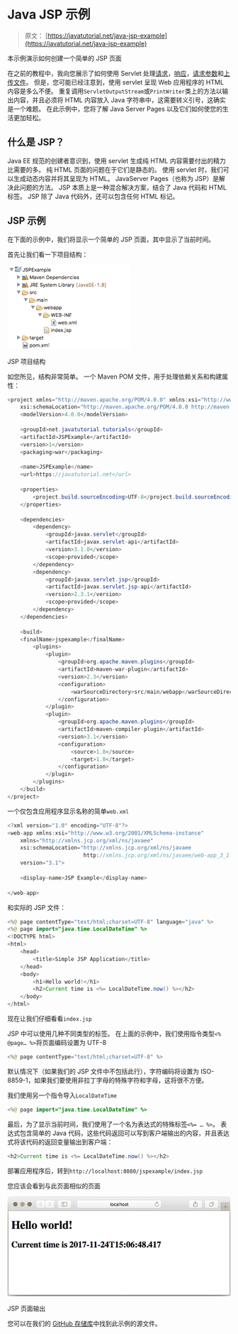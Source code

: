 # Java JSP 示例

> 原文： [https://javatutorial.net/java-jsp-example](https://javatutorial.net/java-jsp-example)

本示例演示如何创建一个简单的 JSP 页面

在之前的教程中，我向您展示了如何使用 Servlet 处理[请求](https://javatutorial.net/java-servlet-example)，[响应](https://javatutorial.net/java-servlet-post-example)，[请求参数](https://javatutorial.net/servlet-request-info-example)和[上传文件](https://javatutorial.net/java-servlet-file-upload)。 但是，您可能已经注意到，使用 servlet 呈现 Web 应用程序的 HTML 内容是多么不便。 重复调用`ServletOutputStream`或`PrintWriter`类上的方法以输出内容，并且必须将 HTML 内容放入 Java 字符串中，这需要转义引号，这确实是一个难题。 在此示例中，您将了解 Java Server Pages 以及它们如何使您的生活更加轻松。

## 什么是 JSP？

Java EE 规范的创建者意识到，使用 servlet 生成纯 HTML 内容需要付出的精力比需要的多。 纯 HTML 页面的问题在于它们是静态的。 使用 servlet 时，我们可以生成动态内容并将其呈现为 HTML。 JavaServer Pages（也称为 JSP）是解决此问题的方法。 JSP 本质上是一种混合解决方案，结合了 Java 代码和 HTML 标签。 JSP 除了 Java 代码外，还可以包含任何 HTML 标记。

## JSP 示例

在下面的示例中，我们将显示一个简单的 JSP 页面，其中显示了当前时间。

首先让我们看一下项目结构：

![JSP project structure](img/b49890a08d0df4d0daaa8d704a4ee8ca.jpg)

JSP 项目结构

如您所见，结构非常简单。 一个 Maven POM 文件，用于处理依赖关系和构建属性：

```java
<project xmlns="http://maven.apache.org/POM/4.0.0" xmlns:xsi="http://www.w3.org/2001/XMLSchema-instance" 
	xsi:schemaLocation="http://maven.apache.org/POM/4.0.0 http://maven.apache.org/xsd/maven-4.0.0.xsd">
	<modelVersion>4.0.0</modelVersion>

	<groupId>net.javatutorial.tutorials</groupId>
	<artifactId>JSPExample</artifactId>
	<version>1</version>
	<packaging>war</packaging>

 	<name>JSPExample</name>
 	<url>https://javatutorial.net</url>

 	<properties>
		<project.build.sourceEncoding>UTF-8</project.build.sourceEncoding>
	</properties>

	<dependencies>
		<dependency>
			<groupId>javax.servlet</groupId>
			<artifactId>javax.servlet-api</artifactId>
			<version>3.1.0</version>
			<scope>provided</scope>
		</dependency>
		<dependency>
			<groupId>javax.servlet.jsp</groupId>
			<artifactId>javax.servlet.jsp-api</artifactId>
			<version>2.3.1</version>
			<scope>provided</scope>
		</dependency>
	</dependencies>

	<build>
	<finalName>jspexample</finalName>
        <plugins>
            <plugin>
                <groupId>org.apache.maven.plugins</groupId>
                <artifactId>maven-war-plugin</artifactId>
                <version>2.3</version>
                <configuration>
                    <warSourceDirectory>src/main/webapp</warSourceDirectory>
                </configuration>
            </plugin>
            <plugin>
                <groupId>org.apache.maven.plugins</groupId>
                <artifactId>maven-compiler-plugin</artifactId>
                <version>3.1</version>
                <configuration>
                    <source>1.8</source>
                    <target>1.8</target>
                </configuration>
            </plugin>
        </plugins>
    </build>
</project>
```

一个仅包含应用程序显示名称的简单`web.xml`

```java
<?xml version="1.0" encoding="UTF-8"?>
<web-app xmlns:xsi="http://www.w3.org/2001/XMLSchema-instance"
	xmlns="http://xmlns.jcp.org/xml/ns/javaee"
	xsi:schemaLocation="http://xmlns.jcp.org/xml/ns/javaee 
						http://xmlns.jcp.org/xml/ns/javaee/web-app_3_1.xsd"
	version="3.1">

	<display-name>JSP Example</display-name>

</web-app>
```

和实际的 JSP 文件：

```java
<%@ page contentType="text/html;charset=UTF-8" language="java" %>
<%@ page import="java.time.LocalDateTime" %>
<!DOCTYPE html>
<html>
	<head>
		<title>Simple JSP Application</title>
	</head>
	<body>
		<h1>Hello world!</h1>
		<h2>Current time is <%= LocalDateTime.now() %></h2>
	</body>
</html>
```

现在让我们仔细看看`index.jsp`

JSP 中可以使用几种不同类型的标签。 在上面的示例中，我们使用指令类型`<% @page… %>`将页面编码设置为 UTF-8

```java
<%@ page contentType="text/html;charset=UTF-8" %>
```

默认情况下（如果我们的 JSP 文件中不包括此行），字符编码将设置为 ISO-8859-1，如果我们要使用非拉丁字母的特殊字符和字母，这将很不方便。

我们使用另一个指令导入`LocalDateTime`

```java
<%@ page import="java.time.LocalDateTime" %>
```

最后，为了显示当前时间，我们使用了一个名为表达式的特殊标签`<%= … %>`。 表达式包含简单的 Java 代码，这些代码返回可以写到客户端输出的内容，并且表达式将该代码的返回变量输出到客户端：

```java
<h2>Current time is <%= LocalDateTime.now() %></h2>
```

部署应用程序后，转到`http://localhost:8080/jspexample/index.jsp`

您应该会看到与此页面相似的页面

![JSP page output](img/d4e6e47f37a2fb8761cf555f984c0025.jpg)

JSP 页面输出

您可以在我们的 [GitHub 存储库](https://github.com/JavaTutorialNetwork/Tutorials/tree/master/JSPExample)中找到此示例的源文件。